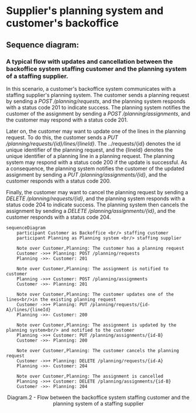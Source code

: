 # Supplier's planning system and customer's backoffice

## Sequence diagram:

### A typical flow with updates and cancellation between **the backoffice system staffing customer** and the **planning system of a staffing supplier**.

In this scenario, a customer's backoffice system communicates with a staffing supplier's planning system. The customer sends a planning request by sending a _POST /planning/requests_, and the planning system responds with a status code 201 to indicate success. The planning system notifies the customer of the assignment by sending a _POST /planning/assignments_, and the customer may respond with a status code 201.

Later on, the customer may want to update one of the lines in the planning request. To do this, the customer sends a _PUT /planning/requests/{id}/lines/{lineId}_. The ../requests/{id} denotes the id unique identifier of the planning request, and the {lineId} denotes the unique identifier of a planning line in a planning request. The planning system may respond with a status code 200 if the update is successful. As a consequence, the planning system notifies the customer of the updated assignment by sending a _PUT /planning/assignments/{id}_, and the customer responds with a status code 200.

Finally, the customer may want to cancel the planning request by sending a _DELETE /planning/requests/{id}_, and the planning system responds with a status code 204 to indicate success. The planning system then cancels the assignment by sending a _DELETE /planning/assignments/{id}_, and the customer responds with a status code 204.

```mermaid
sequenceDiagram
    participant Customer as Backoffice <br/> staffing customer
    participant Planning as Planning system <br/> staffing supplier

    Note over Customer,Planning: The customer has a planning request
    Customer ->>+ Planning: POST /planning/requests
    Planning ->>- Customer: 201

    Note over Customer,Planning: The assignment is notified to customer
    Planning ->>+ Customer: POST /planning/assignments
    Customer ->>- Planning: 201

    Note over Customer,Planning: The customer updates one of the lines<br/>in the existing planning request
    Customer ->>+ Planning: PUT /planning/requests/{id-A}/lines/{lineId}
    Planning ->>- Customer: 200

    Note over Customer,Planning: The assignment is updated by the planning system<br/> and notified to the customer
    Planning ->>+ Customer: PUT /planning/assignments/{id-B}
    Customer ->>- Planning: 200

    Note over Customer,Planning: The customer cancels the planning request
    Customer ->>+ Planning: DELETE /planning/requests/{id-A}
    Planning ->>- Customer: 204

    Note over Customer,Planning: The assignment is cancelled
    Planning ->>+ Customer: DELETE /planning/assignments/{id-B}
    Customer ->>- Planning: 204
```

<figcaption align = "center">Diagram.2 - Flow between the backoffice system staffing customer and the planning system of a staffing supplier</figcaption>
